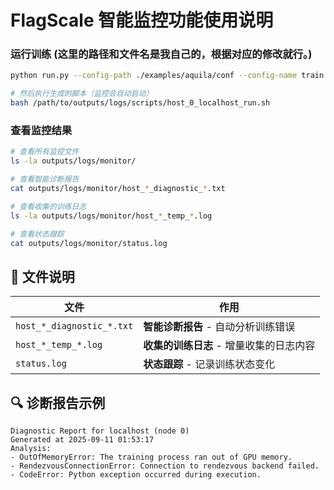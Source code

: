 # FlagScale 智能监控功能使用说明

### 运行训练 (这里的路径和文件名是我自己的，根据对应的修改就行。)
```bash
python run.py --config-path ./examples/aquila/conf --config-name train train=3b_fixed experiment.runner.nproc_per_node=2 train.data.data_path=./data/pile_wikipedia_demo action=run

# 然后执行生成的脚本（监控会自动启动）
bash /path/to/outputs/logs/scripts/host_0_localhost_run.sh
```

### 查看监控结果
```bash
# 查看所有监控文件
ls -la outputs/logs/monitor/

# 查看智能诊断报告
cat outputs/logs/monitor/host_*_diagnostic_*.txt

# 查看收集的训练日志
ls -la outputs/logs/monitor/host_*_temp_*.log

# 查看状态跟踪
cat outputs/logs/monitor/status.log
```

## 📁 文件说明

| 文件 | 作用 |
|------|------|
| `host_*_diagnostic_*.txt` | **智能诊断报告** - 自动分析训练错误 |
| `host_*_temp_*.log` | **收集的训练日志** - 增量收集的日志内容 |
| `status.log` | **状态跟踪** - 记录训练状态变化 |

## 🔍 诊断报告示例

```
Diagnostic Report for localhost (node 0)
Generated at 2025-09-11 01:53:17
Analysis:
- OutOfMemoryError: The training process ran out of GPU memory.
- RendezvousConnectionError: Connection to rendezvous backend failed.
- CodeError: Python exception occurred during execution.
```